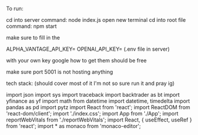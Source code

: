 To run:

cd into server command: node index.js open new terminal cd into root file command: npm start

make sure to fill in the

ALPHA_VANTAGE_API_KEY= OPENAI_API_KEY= (.env file in server)

with your own key google how to get them should be free

make sure port 5001 is not hosting anything

tech stack: (should cover most of it I'm not so sure run it and pray ig)

import json import sys import traceback import backtrader as bt import yfinance as yf import math from datetime import datetime, timedelta import pandas as pd import pytz import React from 'react'; import ReactDOM from 'react-dom/client'; import './index.css'; import App from './App'; import reportWebVitals from './reportWebVitals'; import React, { useEffect, useRef } from 'react'; import * as monaco from 'monaco-editor';
